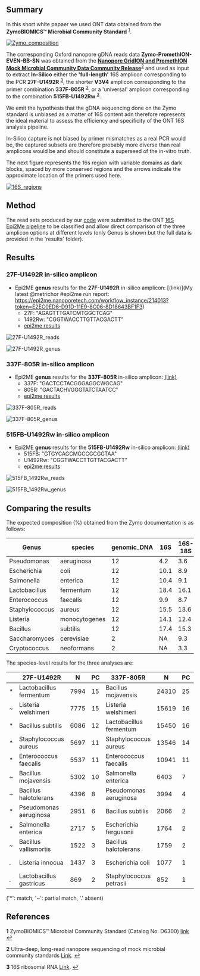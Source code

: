 ## Summary

In this short white papaer we used ONT data obtained from the **ZymoBIOMICS™ Microbial Community Standard** <sup id="a1">[1](#f1)</sup>.

[![Zymo_composition](pictures/Zymo_compositions_Fig1.png)](https://files.zymoresearch.com/protocols/_d6300_zymobiomics_microbial_community_standard.pdf)

The corresponding Oxford nanopore gDNA reads data **Zymo-PromethION-EVEN-BB-SN** was obtained from the **[Nanopore GridION and PromethION Mock Microbial Community Data Community Release](https://github.com/LomanLab/mockcommunity)**<sup id="a2">[2](#f2)</sup> and used as input to extract **In-Silico** either the **'full-length'** 16S amplicon corresponding to the PCR **27F-U1492R** <sup id="a3">[3](#f3)</sup>, the shorter **V3V4** amplicon corresponding to the primer combination **337F-805R** <sup id="a3">[3](#f3)</sup>, or a 'universal' amplicon corresponding to the combination **515FB-U1492Rw** <sup id="a3">[3](#f3)</sup>.

We emit the hypothesis that the gDNA sequencing done on the Zymo standard is unbiased as a matter of 16S content adn therefore represents the ideal material to assess the efficiency and specificity of the ONT 16S analysis pipeline. 

In-Silico capture is not biased by primer mismatches as a real PCR would be, the captured subsets are therefore probably more diverse than real amplicons would be and should constitute a superseed of the in-vitro truth. 

The next figure represents the 16s region with variable domains as dark blocks, spaced by more conserved regions and the arrows indicate the approximate location of the primers used here.

[![16S_regions](pictures/16S_regions.png)](https://teachthemicrobiome.weebly.com/sequencing-the-microbiome.html)

## Method

The read sets produced by our [code](https://github.com/Nucleomics-VIB/InSilico_PCR/raw/master/InSilico_PCR.sh) were submitted to the ONT [16S Epi2Me pipeline](https://nanoporetech.com/nanopore-sequencing-data-analysis) to be classified and allow direct comparison of the three amplicon options at different levels (only Genus is shown but the full data is provided in the 'results' folder).

## Results

### **27F-U1492R** in-silico amplicon

* Epi2ME **genus** results for the **27F-U1492R** in-silico amplicon: [(link)](My latest @metrichor #epi2me run report: https://epi2me.nanoporetech.com/workflow_instance/214013?token=E2EC0ED6-D91D-11E9-8C06-8D18643BF1F3)
   * 27F: "AGAGTTTGATCMTGGCTCAG"
   * 1492Rw: "CGGTWACCTTGTTACGACTT"
   * [epi2me results](https://github.com/Nucleomics-VIB/InSilico_PCR/raw/master/results/27F-U1492R_214013_classification_16s_barcode-v1.csv)

 ![27F-U1492R_reads](pictures/27F-U1492R_reads.png)

 ![27F-U1492R_genus](pictures/27F-U1492R_genus.png)

### **337F-805R** in-silico amplicon

* Epi2ME **genus** results for the **337F-805R** in-silico amplicon: [(link)](https://epi2me.nanoporetech.com/workflow_instance/214508?token=B58DA58A-DB93-11E9-8763-E0CFBA8D1717)
   * 337F: "GACTCCTACGGGAGGCWGCAG"
   * 805R: "GACTACHVGGGTATCTAATCC"
   * [epi2me results](https://github.com/Nucleomics-VIB/InSilico_PCR/raw/master/results/337F-805R_214508_classification_16s_barcode-v1.csv.zip)

 ![337F-805R_reads](pictures/337F-805R_reads.png)

 ![337F-805R_genus](pictures/337F-805R_genus.png)

### **515FB-U1492Rw** in-silico amplicon

* Epi2ME **genus** results for the **515FB-U1492Rw** in-silico amplicon: [(link)](https://epi2me.nanoporetech.com/workflow_instance/214579?token=F654DE94-DC5B-11E9-A3B0-9C43BB8D1717)
   * 515FB: "GTGYCAGCMGCCGCGGTAA"
   * U1492Rw: "CGGTWACCTTGTTACGACTT"
   * [epi2me results](https://github.com/Nucleomics-VIB/InSilico_PCR/raw/master/results/515FB-U1492Rw_214579_classification_16s_barcode-v1.csv.zip)

 ![515FB_1492Rw_reads](pictures/515FB_1492Rw_reads.png)

 ![515FB_1492Rw_genus](pictures/515FB_1492Rw_genus.png)

## Comparing the results

The expected composition (%) obtained from the Zymo documentation is as follows:

| Genus          | species       | genomic_DNA     | 16S  | 16S-18S | genome_copy | cell_number |
|----------------|---------------|-----------------|------|---------|-------------|-------------|
| Pseudomonas    | aeruginosa    | 12              | 4.2  | 3.6     | 6.1         | 6.1         |
| Escherichia    | coli          | 12              | 10.1 | 8.9     | 8.5         | 8.5         |
| Salmonella     | enterica      | 12              | 10.4 | 9.1     | 8.7         | 8.8         |
| Lactobacillus  | fermentum     | 12              | 18.4 | 16.1    | 21.6        | 21.9        |
| Enterococcus   | faecalis      | 12              | 9.9  | 8.7     | 14.6        | 14.6        |
| Staphylococcus | aureus        | 12              | 15.5 | 13.6    | 15.2        | 15.3        |
| Listeria       | monocytogenes | 12              | 14.1 | 12.4    | 13.9        | 13.9        |
| Bacillus       | subtilis      | 12              | 17.4 | 15.3    | 10.3        | 10.3        |
| Saccharomyces  | cerevisiae    | 2               | NA   | 9.3     | 0.57        | 0.29        |
| Cryptococcus   | neoformans    | 2               | NA   | 3.3     | 0.37        | 0.18        |

The species-level results for the three analyses are:

|   | 27F-U1492R              |   N   | PC | 337F-805R               |   N   | PC | 515FB_1492Rw            |   N   | PC |
|---|-------------------------|-------|----|-------------------------|-------|----|-------------------------|-------|----|
| * | Lactobacillus fermentum |  7994 | 15 | Bacillus mojavensis     | 24310 | 25 | Bacillus subtilis       |  8620 | 16 |
| ~ | Listeria welshimeri     |  7775 | 15 | Listeria welshimeri     | 15619 | 16 | Lactobacillus fermentum |  8596 | 16 |
| * | Bacillus subtilis       |  6086 | 12 | Lactobacillus fermentum | 15450 | 16 | Bacillus mojavensis     |  6568 | 12 |
| * | Staphylococcus aureus   |  5697 | 11 | Staphylococcus aureus   | 13546 | 14 | Listeria innocua        |  5893 | 11 |
| * | Enterococcus faecalis   |  5537 | 11 | Enterococcus faecalis   | 10941 | 11 | Enterococcus faecalis   |  5271 | 10 |
| ~ | Bacillus mojavensis     |  5302 | 10 | Salmonella enterica     |  6403 |  7 | Staphylococcus aureus   |  4234 |  8 |
| ~ | Bacillus halotolerans   |  4396 |  8 | Pseudomonas aeruginosa  |  3994 |  4 | Salmonella enterica     |  3921 |  7 |
| * | Pseudomonas aeruginosa  |  2951 |  6 | Bacillus subtilis       |  2066 |  2 | Listeria welshimeri     |  2964 |  5 |
| * | Salmonella enterica     |  2717 |  5 | Escherichia fergusonii  |  1764 |  2 | Bacillus halotolerans   |  2835 |  5 |
| ~ | Bacillus vallismortis   |  1522 |  3 | Bacillus halotolerans   |  1759 |  2 | Pseudomonas aeruginosa  |  2477 |  5 |
| . | Listeria innocua        |  1437 |  3 | Escherichia coli        |  1077 |  1 | Bacillus vallismortis   |  1748 |  3 |
| . | Lactobacillus gastricus |   869 |  2 | Staphylococcus petrasii |   852 |  1 | Lactobacillus suebicus  |  1709 |  3 |

('*': match, '~': partial match, '.' absent)

## References

<b id="f1">1</b> ZymoBIOMICS™ Microbial Community Standard (Catalog No. D6300) [link](https://files.zymoresearch.com/protocols/_d6300_zymobiomics_microbial_community_standard.pdf) [↩](#a1)

<b id="f2">2</b> Ultra-deep, long-read nanopore sequencing of mock microbial community standards [Link](https://www.biorxiv.org/content/10.1101/487033v2). [↩](#a2)

<b id="f3">3</b> 16S ribosomal RNA [Link](https://en.wikipedia.org/wiki/16S_ribosomal_RNA). [↩](#a3)
